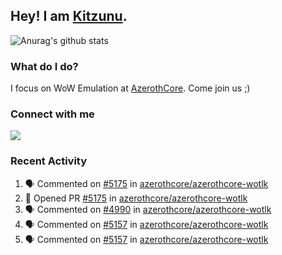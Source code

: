 ## Hey! I am [Kitzunu](https://Github.com/Kitzunu).

![Anurag's github stats](https://github-readme-stats.kitzunu.vercel.app/api?username=Kitzunu&show_icons=true)

### What do I do?

I focus on WoW Emulation at [AzerothCore](https://Github.com/AzerothCore). Come join us ;)

### Connect with me
[![](https://img.shields.io/badge/AzerothCore%20Discord-Connect%20with%20me!-green)](https://discord.com/invite/gkt4y2x)

### Recent Activity

<!--START_SECTION:activity-->
1. 🗣 Commented on [#5175](https://github.com/azerothcore/azerothcore-wotlk/issues/5175) in [azerothcore/azerothcore-wotlk](https://github.com/azerothcore/azerothcore-wotlk)
2. 💪 Opened PR [#5175](https://github.com/azerothcore/azerothcore-wotlk/pull/5175) in [azerothcore/azerothcore-wotlk](https://github.com/azerothcore/azerothcore-wotlk)
3. 🗣 Commented on [#4990](https://github.com/azerothcore/azerothcore-wotlk/issues/4990) in [azerothcore/azerothcore-wotlk](https://github.com/azerothcore/azerothcore-wotlk)
4. 🗣 Commented on [#5157](https://github.com/azerothcore/azerothcore-wotlk/issues/5157) in [azerothcore/azerothcore-wotlk](https://github.com/azerothcore/azerothcore-wotlk)
5. 🗣 Commented on [#5157](https://github.com/azerothcore/azerothcore-wotlk/issues/5157) in [azerothcore/azerothcore-wotlk](https://github.com/azerothcore/azerothcore-wotlk)
<!--END_SECTION:activity-->
